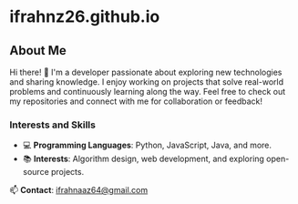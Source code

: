 # ifrahnz26.github.io
## About Me

Hi there! 👋 I'm a developer passionate about exploring new technologies and sharing knowledge. I enjoy working on projects that solve real-world problems and continuously learning along the way. Feel free to check out my repositories and connect with me for collaboration or feedback!

### Interests and Skills
- 💻 **Programming Languages**: Python, JavaScript, Java, and more.
- 📚 **Interests**: Algorithm design, web development, and exploring open-source projects.

📫 **Contact**: ifrahnaaz64@gmail.com 
